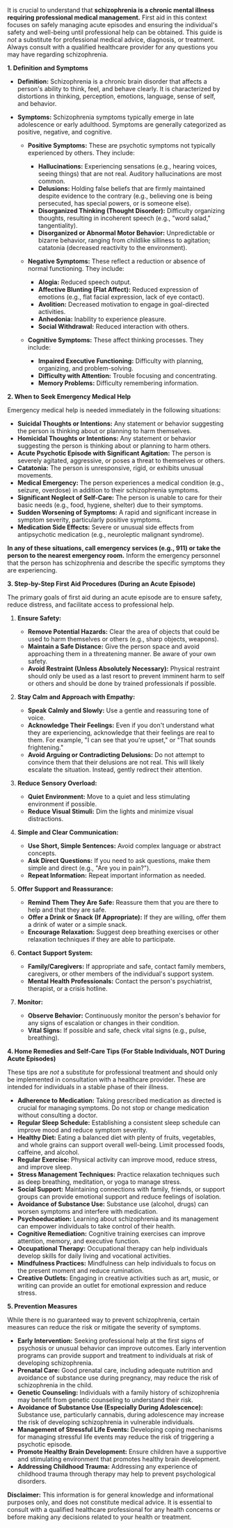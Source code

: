 It is crucial to understand that **schizophrenia is a chronic mental illness requiring professional medical management.**  First aid in this context focuses on safely managing acute episodes and ensuring the individual's safety and well-being until professional help can be obtained. This guide is *not* a substitute for professional medical advice, diagnosis, or treatment.  Always consult with a qualified healthcare provider for any questions you may have regarding schizophrenia.

**1. Definition and Symptoms**

*   **Definition:** Schizophrenia is a chronic brain disorder that affects a person's ability to think, feel, and behave clearly. It is characterized by distortions in thinking, perception, emotions, language, sense of self, and behavior.

*   **Symptoms:**  Schizophrenia symptoms typically emerge in late adolescence or early adulthood.  Symptoms are generally categorized as positive, negative, and cognitive.

    *   **Positive Symptoms:** These are psychotic symptoms not typically experienced by others. They include:
        *   **Hallucinations:** Experiencing sensations (e.g., hearing voices, seeing things) that are not real. Auditory hallucinations are most common.
        *   **Delusions:**  Holding false beliefs that are firmly maintained despite evidence to the contrary (e.g., believing one is being persecuted, has special powers, or is someone else).
        *   **Disorganized Thinking (Thought Disorder):** Difficulty organizing thoughts, resulting in incoherent speech (e.g., "word salad," tangentiality).
        *   **Disorganized or Abnormal Motor Behavior:** Unpredictable or bizarre behavior, ranging from childlike silliness to agitation; catatonia (decreased reactivity to the environment).

    *   **Negative Symptoms:** These reflect a reduction or absence of normal functioning. They include:
        *   **Alogia:** Reduced speech output.
        *   **Affective Blunting (Flat Affect):** Reduced expression of emotions (e.g., flat facial expression, lack of eye contact).
        *   **Avolition:** Decreased motivation to engage in goal-directed activities.
        *   **Anhedonia:**  Inability to experience pleasure.
        *   **Social Withdrawal:**  Reduced interaction with others.

    *   **Cognitive Symptoms:** These affect thinking processes. They include:
        *   **Impaired Executive Functioning:** Difficulty with planning, organizing, and problem-solving.
        *   **Difficulty with Attention:**  Trouble focusing and concentrating.
        *   **Memory Problems:** Difficulty remembering information.

**2. When to Seek Emergency Medical Help**

Emergency medical help is needed immediately in the following situations:

*   **Suicidal Thoughts or Intentions:**  Any statement or behavior suggesting the person is thinking about or planning to harm themselves.
*   **Homicidal Thoughts or Intentions:**  Any statement or behavior suggesting the person is thinking about or planning to harm others.
*   **Acute Psychotic Episode with Significant Agitation:**  The person is severely agitated, aggressive, or poses a threat to themselves or others.
*   **Catatonia:** The person is unresponsive, rigid, or exhibits unusual movements.
*   **Medical Emergency:**  The person experiences a medical condition (e.g., seizure, overdose) in addition to their schizophrenia symptoms.
*   **Significant Neglect of Self-Care:**  The person is unable to care for their basic needs (e.g., food, hygiene, shelter) due to their symptoms.
*   **Sudden Worsening of Symptoms:** A rapid and significant increase in symptom severity, particularly positive symptoms.
*   **Medication Side Effects:** Severe or unusual side effects from antipsychotic medication (e.g., neuroleptic malignant syndrome).

**In any of these situations, call emergency services (e.g., 911) or take the person to the nearest emergency room.**  Inform the emergency personnel that the person has schizophrenia and describe the specific symptoms they are experiencing.

**3. Step-by-Step First Aid Procedures (During an Acute Episode)**

The primary goals of first aid during an acute episode are to ensure safety, reduce distress, and facilitate access to professional help.

1.  **Ensure Safety:**
    *   **Remove Potential Hazards:**  Clear the area of objects that could be used to harm themselves or others (e.g., sharp objects, weapons).
    *   **Maintain a Safe Distance:**  Give the person space and avoid approaching them in a threatening manner.  Be aware of your own safety.
    *   **Avoid Restraint (Unless Absolutely Necessary):**  Physical restraint should only be used as a last resort to prevent imminent harm to self or others and should be done by trained professionals if possible.

2.  **Stay Calm and Approach with Empathy:**
    *   **Speak Calmly and Slowly:**  Use a gentle and reassuring tone of voice.
    *   **Acknowledge Their Feelings:**  Even if you don't understand what they are experiencing, acknowledge that their feelings are real to them.  For example, "I can see that you're upset," or "That sounds frightening."
    *   **Avoid Arguing or Contradicting Delusions:**  Do not attempt to convince them that their delusions are not real. This will likely escalate the situation. Instead, gently redirect their attention.

3.  **Reduce Sensory Overload:**
    *   **Quiet Environment:** Move to a quiet and less stimulating environment if possible.
    *   **Reduce Visual Stimuli:** Dim the lights and minimize visual distractions.

4.  **Simple and Clear Communication:**
    *   **Use Short, Simple Sentences:**  Avoid complex language or abstract concepts.
    *   **Ask Direct Questions:**  If you need to ask questions, make them simple and direct (e.g., "Are you in pain?").
    *   **Repeat Information:**  Repeat important information as needed.

5.  **Offer Support and Reassurance:**
    *   **Remind Them They Are Safe:**  Reassure them that you are there to help and that they are safe.
    *   **Offer a Drink or Snack (If Appropriate):**  If they are willing, offer them a drink of water or a simple snack.
    *   **Encourage Relaxation:**  Suggest deep breathing exercises or other relaxation techniques if they are able to participate.

6.  **Contact Support System:**
    *   **Family/Caregivers:**  If appropriate and safe, contact family members, caregivers, or other members of the individual's support system.
    *   **Mental Health Professionals:** Contact the person's psychiatrist, therapist, or a crisis hotline.

7.  **Monitor:**
    *   **Observe Behavior:**  Continuously monitor the person's behavior for any signs of escalation or changes in their condition.
    *   **Vital Signs:** If possible and safe, check vital signs (e.g., pulse, breathing).

**4. Home Remedies and Self-Care Tips (For Stable Individuals, NOT During Acute Episodes)**

These tips are *not* a substitute for professional treatment and should only be implemented in consultation with a healthcare provider.  These are intended for individuals in a stable phase of their illness.

*   **Adherence to Medication:**  Taking prescribed medication as directed is crucial for managing symptoms.  Do not stop or change medication without consulting a doctor.
*   **Regular Sleep Schedule:**  Establishing a consistent sleep schedule can improve mood and reduce symptom severity.
*   **Healthy Diet:**  Eating a balanced diet with plenty of fruits, vegetables, and whole grains can support overall well-being.  Limit processed foods, caffeine, and alcohol.
*   **Regular Exercise:**  Physical activity can improve mood, reduce stress, and improve sleep.
*   **Stress Management Techniques:**  Practice relaxation techniques such as deep breathing, meditation, or yoga to manage stress.
*   **Social Support:**  Maintaining connections with family, friends, or support groups can provide emotional support and reduce feelings of isolation.
*   **Avoidance of Substance Use:**  Substance use (alcohol, drugs) can worsen symptoms and interfere with medication.
*   **Psychoeducation:**  Learning about schizophrenia and its management can empower individuals to take control of their health.
*   **Cognitive Remediation:** Cognitive training exercises can improve attention, memory, and executive function.
*   **Occupational Therapy:** Occupational therapy can help individuals develop skills for daily living and vocational activities.
*   **Mindfulness Practices:**  Mindfulness can help individuals to focus on the present moment and reduce rumination.
*   **Creative Outlets:** Engaging in creative activities such as art, music, or writing can provide an outlet for emotional expression and reduce stress.

**5. Prevention Measures**

While there is no guaranteed way to prevent schizophrenia, certain measures can reduce the risk or mitigate the severity of symptoms.

*   **Early Intervention:**  Seeking professional help at the first signs of psychosis or unusual behavior can improve outcomes.  Early intervention programs can provide support and treatment to individuals at risk of developing schizophrenia.
*   **Prenatal Care:**  Good prenatal care, including adequate nutrition and avoidance of substance use during pregnancy, may reduce the risk of schizophrenia in the child.
*   **Genetic Counseling:**  Individuals with a family history of schizophrenia may benefit from genetic counseling to understand their risk.
*   **Avoidance of Substance Use (Especially During Adolescence):**  Substance use, particularly cannabis, during adolescence may increase the risk of developing schizophrenia in vulnerable individuals.
*   **Management of Stressful Life Events:**  Developing coping mechanisms for managing stressful life events may reduce the risk of triggering a psychotic episode.
*   **Promote Healthy Brain Development:** Ensure children have a supportive and stimulating environment that promotes healthy brain development.
*   **Addressing Childhood Trauma:**  Addressing any experience of childhood trauma through therapy may help to prevent psychological disorders.

**Disclaimer:** This information is for general knowledge and informational purposes only, and does not constitute medical advice. It is essential to consult with a qualified healthcare professional for any health concerns or before making any decisions related to your health or treatment.
